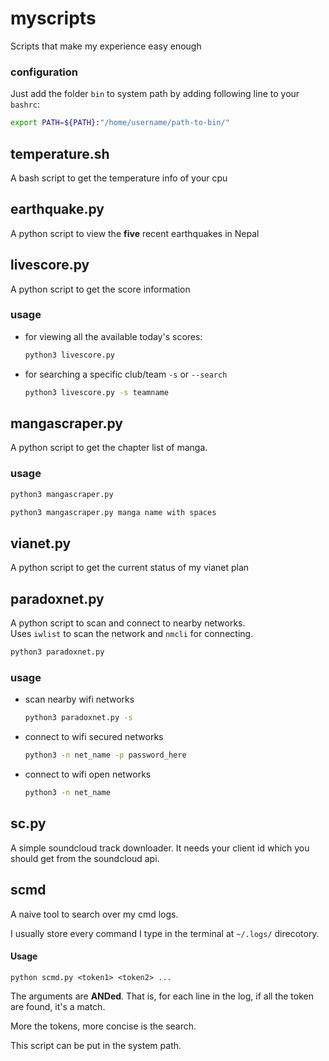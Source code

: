 # myscripts
Scripts that make my experience easy enough 

### configuration
Just add the folder `bin` to system path by adding following line to your `bashrc`:

```bash
export PATH=${PATH}:"/home/username/path-to-bin/"
```


## temperature.sh
A bash script to get the temperature info of your cpu

## earthquake.py
A python script to view the **five** recent earthquakes in Nepal

## livescore.py
A python script to get the score information

### usage
- for viewing all the available today's scores:
    ```bash
    python3 livescore.py
    ```

- for searching a specific club/team 
`-s` or `--search`
    ```bash
    python3 livescore.py -s teamname
    ```

## mangascraper.py
A python script to get the chapter list of manga.

### usage
```bash
python3 mangascraper.py
```

```bash
python3 mangascraper.py manga name with spaces
```

## vianet.py
A python script to get the current status of my vianet plan

## paradoxnet.py
A python script to scan and connect to nearby networks.  
Uses `iwlist` to scan the network and `nmcli` for connecting.

```bash
python3 paradoxnet.py
```

### usage
- scan nearby wifi networks
    ```bash
    python3 paradoxnet.py -s
    ```
- connect to wifi secured networks
    ```bash
    python3 -n net_name -p password_here
    ```
- connect to wifi open networks
    ```bash
    python3 -n net_name
    ```

## sc.py
A simple soundcloud track downloader. It needs your client id which you should get from the soundcloud api.


## scmd

A naive tool to search over my cmd logs.

I usually store every command I type in the terminal at `~/.logs/` direcotory. 

#### Usage
`python scmd.py <token1> <token2> ... `

The arguments are **ANDed**. That is, for each line in the log, if all the token are found, it's a match.

More the tokens, more concise is the search.

This script can be put in the system path.

